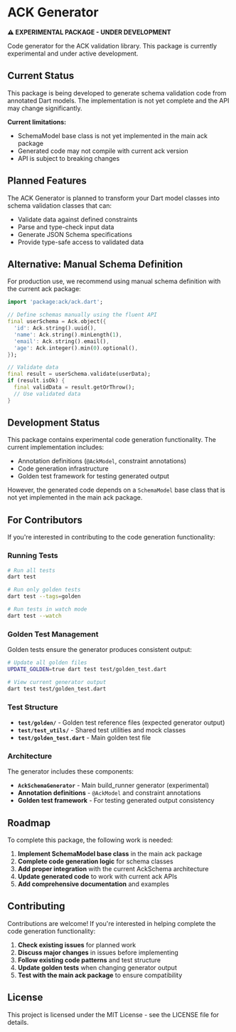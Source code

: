 # ACK Generator

**⚠️ EXPERIMENTAL PACKAGE - UNDER DEVELOPMENT**

Code generator for the ACK validation library. This package is currently experimental and under active development.

## Current Status

This package is being developed to generate schema validation code from annotated Dart models. The implementation is not yet complete and the API may change significantly.

**Current limitations:**
- SchemaModel base class is not yet implemented in the main ack package
- Generated code may not compile with current ack version
- API is subject to breaking changes

## Planned Features

The ACK Generator is planned to transform your Dart model classes into schema validation classes that can:

- Validate data against defined constraints
- Parse and type-check input data
- Generate JSON Schema specifications
- Provide type-safe access to validated data

## Alternative: Manual Schema Definition

For production use, we recommend using manual schema definition with the current ack package:

```dart
import 'package:ack/ack.dart';

// Define schemas manually using the fluent API
final userSchema = Ack.object({
  'id': Ack.string().uuid(),
  'name': Ack.string().minLength(1),
  'email': Ack.string().email(),
  'age': Ack.integer().min(0).optional(),
});

// Validate data
final result = userSchema.validate(userData);
if (result.isOk) {
  final validData = result.getOrThrow();
  // Use validated data
}
```

## Development Status

This package contains experimental code generation functionality. The current implementation includes:

- Annotation definitions (`@AckModel`, constraint annotations)
- Code generation infrastructure
- Golden test framework for testing generated output

However, the generated code depends on a `SchemaModel` base class that is not yet implemented in the main ack package.

## For Contributors

If you're interested in contributing to the code generation functionality:

### Running Tests

```bash
# Run all tests
dart test

# Run only golden tests
dart test --tags=golden

# Run tests in watch mode
dart test --watch
```

### Golden Test Management

Golden tests ensure the generator produces consistent output:

```bash
# Update all golden files
UPDATE_GOLDEN=true dart test test/golden_test.dart

# View current generator output
dart test test/golden_test.dart
```

### Test Structure

- **`test/golden/`** - Golden test reference files (expected generator output)
- **`test/test_utils/`** - Shared test utilities and mock classes
- **`test/golden_test.dart`** - Main golden test file

### Architecture

The generator includes these components:

- **`AckSchemaGenerator`** - Main build_runner generator (experimental)
- **Annotation definitions** - `@AckModel` and constraint annotations
- **Golden test framework** - For testing generated output consistency

## Roadmap

To complete this package, the following work is needed:

1. **Implement SchemaModel base class** in the main ack package
2. **Complete code generation logic** for schema classes
3. **Add proper integration** with the current AckSchema architecture
4. **Update generated code** to work with current ack APIs
5. **Add comprehensive documentation** and examples

## Contributing

Contributions are welcome! If you're interested in helping complete the code generation functionality:

1. **Check existing issues** for planned work
2. **Discuss major changes** in issues before implementing
3. **Follow existing code patterns** and test structure
4. **Update golden tests** when changing generator output
5. **Test with the main ack package** to ensure compatibility

## License

This project is licensed under the MIT License - see the LICENSE file for details.
